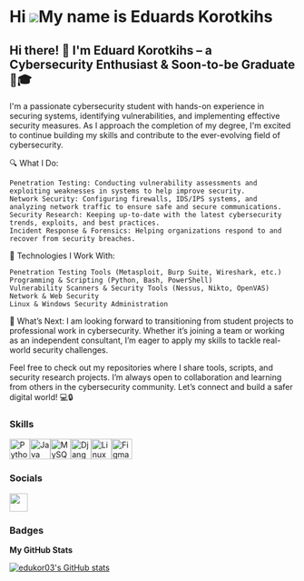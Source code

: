 Hi ![](https://user-images.githubusercontent.com/18350557/176309783-0785949b-9127-417c-8b55-ab5a4333674e.gif)My name is Eduards Korotkihs
=========================================================================================================================================

Hi there! 👋 I'm Eduard Korotkihs – a Cybersecurity Enthusiast & Soon-to-be Graduate 🔐🎓
----------------------

I'm a passionate cybersecurity student with hands-on experience in securing systems, identifying vulnerabilities, and implementing effective security measures. As I approach the completion of my degree, I'm excited to continue building my skills and contribute to the ever-evolving field of cybersecurity.

🔍 What I Do:

    Penetration Testing: Conducting vulnerability assessments and exploiting weaknesses in systems to help improve security.
    Network Security: Configuring firewalls, IDS/IPS systems, and analyzing network traffic to ensure safe and secure communications.
    Security Research: Keeping up-to-date with the latest cybersecurity trends, exploits, and best practices.
    Incident Response & Forensics: Helping organizations respond to and recover from security breaches.

🔧 Technologies I Work With:

    Penetration Testing Tools (Metasploit, Burp Suite, Wireshark, etc.)
    Programming & Scripting (Python, Bash, PowerShell)
    Vulnerability Scanners & Security Tools (Nessus, Nikto, OpenVAS)
    Network & Web Security
    Linux & Windows Security Administration

🚀 What’s Next: I am looking forward to transitioning from student projects to professional work in cybersecurity. Whether it’s joining a team or working as an independent consultant, I’m eager to apply my skills to tackle real-world security challenges.

Feel free to check out my repositories where I share tools, scripts, and security research projects. I’m always open to collaboration and learning from others in the cybersecurity community. Let’s connect and build a safer digital world! 💻🔒

### Skills


<p align="left">
<a href="https://www.python.org/" target="_blank" rel="noreferrer"><img src="https://raw.githubusercontent.com/danielcranney/readme-generator/main/public/icons/skills/python-colored.svg" width="36" height="36" alt="Python" /></a><a href="https://www.oracle.com/java/" target="_blank" rel="noreferrer"><img src="https://raw.githubusercontent.com/danielcranney/readme-generator/main/public/icons/skills/java-colored.svg" width="36" height="36" alt="Java" /></a><a href="https://www.mysql.com/" target="_blank" rel="noreferrer"><img src="https://raw.githubusercontent.com/danielcranney/readme-generator/main/public/icons/skills/mysql-colored.svg" width="36" height="36" alt="MySQL" /></a><a href="https://www.djangoproject.com/" target="_blank" rel="noreferrer"><img src="https://raw.githubusercontent.com/danielcranney/readme-generator/main/public/icons/skills/django-colored.svg" width="36" height="36" alt="Django" /></a><a href="https://www.linux.org" target="_blank" rel="noreferrer"><img src="https://raw.githubusercontent.com/danielcranney/readme-generator/main/public/icons/skills/linux-colored.svg" width="36" height="36" alt="Linux" /></a><a href="https://www.figma.com/" target="_blank" rel="noreferrer"><img src="https://raw.githubusercontent.com/danielcranney/readme-generator/main/public/icons/skills/figma-colored.svg" width="36" height="36" alt="Figma" /></a>
</p>


### Socials

<p align="left"> <a href="https://www.github.com/edukor03" target="_blank" rel="noreferrer"> <picture> <source media="(prefers-color-scheme: dark)" srcset="https://raw.githubusercontent.com/danielcranney/readme-generator/main/public/icons/socials/github-dark.svg" /> <source media="(prefers-color-scheme: light)" srcset="https://raw.githubusercontent.com/danielcranney/readme-generator/main/public/icons/socials/github.svg" /> <img src="https://raw.githubusercontent.com/danielcranney/readme-generator/main/public/icons/socials/github.svg" width="32" height="32" /> </picture> </a></p>

### Badges

<b>My GitHub Stats</b>

<a href="http://www.github.com/edukor03"><img src="https://github-readme-stats.vercel.app/api?username=edukor03&show_icons=true&hide=&count_private=true&title_color=0891b2&text_color=ffffff&icon_color=0891b2&bg_color=1c1917&hide_border=true&show_icons=true" alt="edukor03's GitHub stats" /></a>
